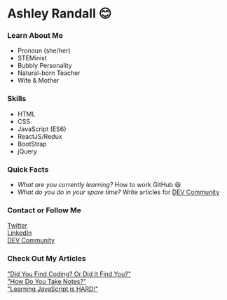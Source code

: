 # Ashley Randall :blush:


### Learn About Me
* Pronoun (she/her)
* STEMinist
* Bubbly Personality
* Natural-born Teacher
* Wife & Mother

### Skills
* HTML
* CSS
* JavaScript (ES6)
* ReactJS/Redux
* BootStrap
* jQuery

### Quick Facts
* *What are you currently learning?* How to work GitHub :laughing:
* *What do you do in your spare time?* Write articles for [DEV Community](https://dev.to/)

### Contact or Follow Me 
[Twitter](https://twitter.com/xoshly) 
<br>
[LinkedIn](https://www.linkedin.com/in/ashley-r-8b4730167/) <br>
[DEV Community](https://dev.to/xoshly) <br>

### Check Out My Articles
["Did You Find Coding? Or Did It Find You?"](https://dev.to/xoshly/did-you-find-coding-or-did-it-find-you-41om) <br>
["How Do You Take Notes?"](https://dev.to/xoshly/how-do-you-take-notes-mdm) <br>
["Learning JavaScript is HARD!"](https://dev.to/xoshly/learning-javascript-is-hard-1b9f)
